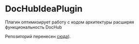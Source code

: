 # DocHubIdeaPlugin
Плагин оптимизирует работу с кодом архитектуры расширяя функциональность DocHub

Репозиторий перенесен [сюда](https://github.com/DocHubTeam/DocHubIdeaPlugin)).
